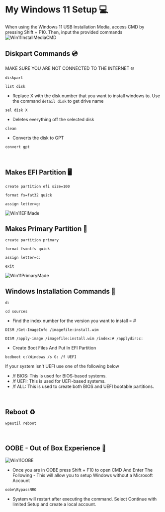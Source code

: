 # My Windows 11 Setup 💻

When using the Windows 11 USB Installation Media, access CMD by pressing Shift + F10. Then, input the provided commands
![Win11InstallMediaCMD](https://github.com/ZBNZGIT/MyWin11Setup/assets/68793343/91609a8a-0055-472f-bf19-d5af44d294a9)
## Diskpart Commands 💿
MAKE SURE YOU ARE NOT CONNECTED TO THE INTERNET 🌐
```
diskpart
```
```
list disk
```
- Replace X with the disk number that you want to install windows to. Use the command `detail disk` to get drive name
```
sel disk X
```
- Deletes everything off the selected disk
```
clean 
```
- Converts the disk to GPT
```
convert gpt 
```
</br>

## Makes EFI Partition 🖥️ 
```
create partition efi size=100
```
```
format fs=fat32 quick
```
```
assign letter=g:
```
![Win11EFIMade](https://github.com/ZBNZGIT/MyWin11Setup/assets/68793343/d49eca77-cf9a-4edf-b1f7-2280bfde24cc)
</br>

## Makes Primary Partition 📂
```
create partition primary
```
```
format fs=ntfs quick
```
```
assign letter=c:
```
```
exit
```
![Win11PrimaryMade](https://github.com/ZBNZGIT/MyWin11Setup/assets/68793343/cf407bd2-bc17-42b8-823d-56807062a33d)
</br>

## Windows Installation Commands 🚀

```
d:
```
```
cd sources
```
- Find the index number for the version you want to install = #
```
DISM /Get-ImageInfo /imagefile:install.wim
```
```
DISM /apply-image /imagefile:install.wim /index:# /applydir:c:
```

- Create Boot Files And Put In EFI Partition
```
bcdboot c:\Windows /s G: /f UEFI
```
If your system isn't UEFI use one of the following below
- /f BIOS: This is used for BIOS-based systems.
- /f UEFI: This is used for UEFI-based systems.
- /f ALL: This is used to create both BIOS and UEFI bootable partitions.
</br>

## Reboot ♻️
```
wpeutil reboot
```
</br>

## OOBE - Out of Box Experience 🌟
![Win11OOBE](https://github.com/ZBNZGIT/MyWin11Setup/assets/68793343/e51e8449-b4e9-40de-ac37-d18ab1df91c2)
- Once you are in OOBE press Shift + F10 to open CMD And Enter The Following - This will allow you to setup Windows without a Microsoft Account
```
oobe\BypassNRO
```
- System will restart after executing the command. Select Continue with limited Setup and create a local account.
